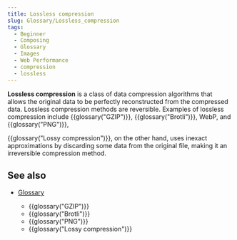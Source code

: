 ```yaml
---
title: Lossless compression
slug: Glossary/Lossless_compression
tags:
  - Beginner
  - Composing
  - Glossary
  - Images
  - Web Performance
  - compression
  - lossless
---
```

**Lossless compression** is a class of data compression algorithms that allows the original data to be perfectly reconstructed from the compressed data. Lossless compression methods are reversible. Examples of lossless compression include {{glossary("GZIP")}}, {{glossary("Brotli")}}, WebP, and {{glossary("PNG")}},

{{glossary("Lossy compression")}}, on the other hand, uses inexact approximations by discarding some data from the original file, making it an irreversible compression method.

## See also

- [Glossary](/en-US/docs/Glossary)

  - {{glossary("GZIP")}}
  - {{glossary("Brotli")}}
  - {{glossary("PNG")}}
  - {{glossary("Lossy compression")}}
